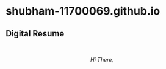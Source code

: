 # shubham-11700069.github.io

<h2>Digital Resume</h2>
<br>
 <p align="center">
 <i>Hi There,</i> </p>
  </B>
</body>
</html>

